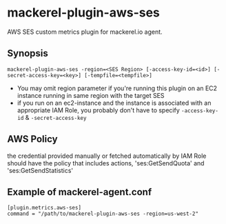 mackerel-plugin-aws-ses
=================================

AWS SES custom metrics plugin for mackerel.io agent.

## Synopsis

```shell
mackerel-plugin-aws-ses -region=<SES Region> [-access-key-id=<id>] [-secret-access-key=<key>] [-tempfile=<tempfile>]
```
* You may omit region parameter if you're running this plugin on an EC2 instance running in same region with the target SES
* if you run on an ec2-instance and the instance is associated with an appropriate IAM Role, you probably don't have to specify `-access-key-id` & `-secret-access-key`

## AWS Policy
the credential provided manually or fetched automatically by IAM Role should have the policy that includes actions, 'ses:GetSendQuota' and 'ses:GetSendStatistics'

## Example of mackerel-agent.conf
```
[plugin.metrics.aws-ses]
command = "/path/to/mackerel-plugin-aws-ses -region=us-west-2"
```
